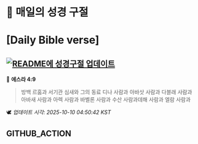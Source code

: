 # 🙏 매일의 성경 구절
# [Daily Bible verse]
## [![README에 성경구절 업데이트](https://github.com/DONGSUKA/first_test/actions/workflows/update-readme-bible.yml/badge.svg)](https://github.com/DONGSUKA/first_test/actions/workflows/update-readme-bible.yml)
<!-- START_BIBLE_VERSE -->
📖 **에스라 4:9**
> 방백 르훔과 서기관 심새와 그의 동료 디나 사람과 아바삿 사람과 다블래 사람과 아바새 사람과 아렉 사람과 바벨론 사람과 수산 사람과데해 사람과 엘람 사람과

🕊️ _업데이트 시각: 2025-10-10 04:50:42 KST_
  <!-- END_BIBLE_VERSE -->
## GITHUB_ACTION

